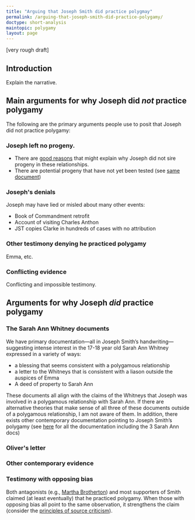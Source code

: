 ```yaml
---
title: "Arguing that Joseph Smith did practice polygmay"
permalink: /arguing-that-joseph-smith-did-practice-polygamy/
doctype: short-analysis
maintopic: polygamy
layout: page
---
```


[very rough draft]

## Introduction

Explain the narrative.

## Main arguments for why Joseph did *not* practice polygamy

The following are the primary arguments people use to posit that Joseph did not practice polygamy:

### Joseph left no progeny.
    
* There are [good reasons](https://faenrandir.github.io/a_careful_examination/why-joseph-not-sire-children-plural-wives/) that might explain why Joseph did not sire progeny in these relationships.
* There are potential progeny that have not yet been tested (see [same document](https://faenrandir.github.io/a_careful_examination/why-joseph-not-sire-children-plural-wives/))

### Joseph's denials

Joseph may have lied or misled about many other events:

* Book of Commandment retrofit
* Account of visiting Charles Anthon
* JST copies Clarke in hundreds of cases with no attribution

### Other testimony denying he practiced polygamy

Emma, etc.

### Conflicting evidence

Conflicting and impossible testimony.

## Arguments for why Joseph *did* practice polygamy

### The Sarah Ann Whitney documents

We have primary documentation—all in Joseph Smith’s handwriting—suggesting intense interest in the 17-18 year old Sarah Ann Whitney expressed in a variety of ways:

* a blessing that seems consistent with a polygamous relationship
* a letter to the Whitneys that is consistent with a liason outside the auspices of Emma
* A deed of property to Sarah Ann

These documents all align with the claims of the Whitneys that Joseph was involved in a polygamous relationship with Sarah Ann. If there are alternative theories that make sense of all three of these documents outside of a polygamous relationship, I am not aware of them. In addition, there exists other contemporary documentation pointing to Joseph Smith’s polygamy (see [here](https://faenrandir.github.io/a_careful_examination/contemporary-evidence-that-joseph-smith-practiced-polygamy/) for all the documentation including the 3 Sarah Ann docs)

### Oliver's letter

### Other contemporary evidence

### Testimony with opposing bias

Both antagonists (e.g., [Martha Brotherton](https://faenrandir.github.io/a_careful_examination/martha-brotherton-affidavit/)) and most supporters of Smith claimed (at least eventually) that he practiced polygamy. When those with opposing bias all point to the same observation, it strengthens the claim (consider the [principles of source criticism](https://en.wikipedia.org/wiki/Source_criticism#Principles)).
